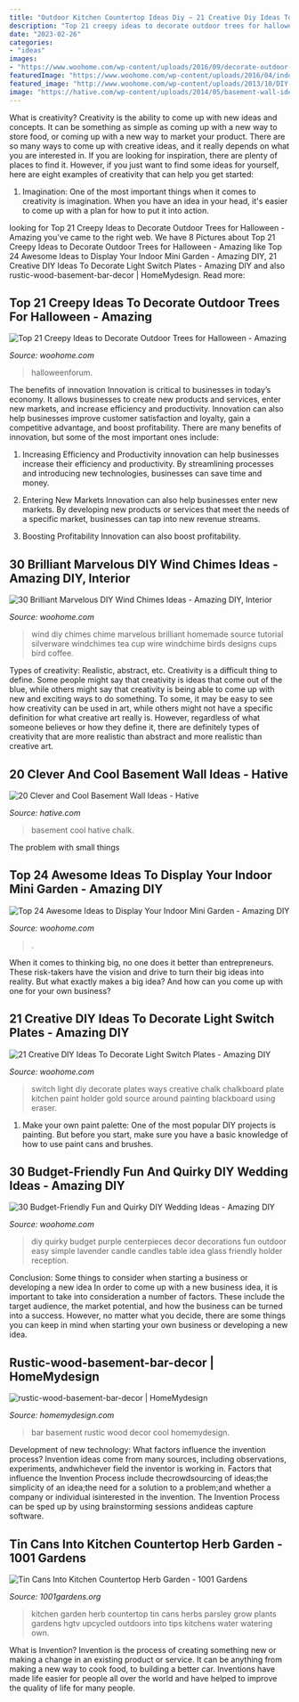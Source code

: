 ```yaml
---
title: "Outdoor Kitchen Countertop Ideas Diy ~ 21 Creative Diy Ideas To Decorate Light Switch Plates"
description: "Top 21 creepy ideas to decorate outdoor trees for halloween"
date: "2023-02-26"
categories:
- "ideas"
images:
- "https://www.woohome.com/wp-content/uploads/2016/09/decorate-outdoor-tree-for-halloween-3.jpg"
featuredImage: "https://www.woohome.com/wp-content/uploads/2016/04/indoor-garden-projects-13.jpg"
featured_image: "http://www.woohome.com/wp-content/uploads/2013/10/DIY-Ways-To-Decorate-A-Light-Switch-Plate-9.jpg"
image: "https://hative.com/wp-content/uploads/2014/05/basement-wall-ideas/17-chalk-wall-basement.jpg"
---
```



What is creativity?
Creativity is the ability to come up with new ideas and concepts. It can be something as simple as coming up with a new way to store food, or coming up with a new way to market your product. There are so many ways to come up with creative ideas, and it really depends on what you are interested in. If you are looking for inspiration, there are plenty of places to find it. However, if you just want to find some ideas for yourself, here are eight examples of creativity that can help you get started: 
1) Imagination: One of the most important things when it comes to creativity is imagination. When you have an idea in your head, it's easier to come up with a plan for how to put it into action.

	

		
looking for Top 21 Creepy Ideas to Decorate Outdoor Trees for Halloween - Amazing you've came to the right web. We have 8 Pictures about Top 21 Creepy Ideas to Decorate Outdoor Trees for Halloween - Amazing like Top 24 Awesome Ideas to Display Your Indoor Mini Garden - Amazing DIY, 21 Creative DIY Ideas To Decorate Light Switch Plates - Amazing DIY and also rustic-wood-basement-bar-decor | HomeMydesign. Read more:
		
    
## Top 21 Creepy Ideas To Decorate Outdoor Trees For Halloween - Amazing

<img loading=lazy src="https://www.woohome.com/wp-content/uploads/2016/09/decorate-outdoor-tree-for-halloween-3.jpg" onerror="this.onerror=null;this.src='https://tse4.mm.bing.net/th?id=OIP.QOlTyn7gabLmt9hW1_O4rQHaJ4&amp;pid=15.1';" alt="Top 21 Creepy Ideas to Decorate Outdoor Trees for Halloween - Amazing">

_Source: woohome.com_

>halloweenforum. 

	

The benefits of innovation
Innovation is critical to businesses in today’s economy. It allows businesses to create new products and services, enter new markets, and increase efficiency and productivity. Innovation can also help businesses improve customer satisfaction and loyalty, gain a competitive advantage, and boost profitability.
There are many benefits of innovation, but some of the most important ones include:

1. Increasing Efficiency and Productivity
innovation can help businesses increase their efficiency and productivity. By streamlining processes and introducing new technologies, businesses can save time and money.

2. Entering New Markets
Innovation can also help businesses enter new markets. By developing new products or services that meet the needs of a specific market, businesses can tap into new revenue streams.

3. Boosting Profitability
Innovation can also boost profitability.

    
## 30 Brilliant Marvelous DIY Wind Chimes Ideas - Amazing DIY, Interior

<img loading=lazy src="http://www.woohome.com/wp-content/uploads/2014/02/DIY-wind-chime-22.jpg" onerror="this.onerror=null;this.src='https://tse4.mm.bing.net/th?id=OIP.3LbB_kJDBUac73X-8QH20gHaNw&amp;pid=15.1';" alt="30 Brilliant Marvelous DIY Wind Chimes Ideas - Amazing DIY, Interior">

_Source: woohome.com_

>wind diy chimes chime marvelous brilliant homemade source tutorial silverware windchimes tea cup wire windchime birds designs cups bird coffee. 

	

Types of creativity: Realistic, abstract, etc.
Creativity is a difficult thing to define. Some people might say that creativity is ideas that come out of the blue, while others might say that creativity is being able to come up with new and exciting ways to do something. To some, it may be easy to see how creativity can be used in art, while others might not have a specific definition for what creative art really is. However, regardless of what someone believes or how they define it, there are definitely types of creativity that are more realistic than abstract and more realistic than creative art.

    
## 20 Clever And Cool Basement Wall Ideas - Hative

<img loading=lazy src="https://hative.com/wp-content/uploads/2014/05/basement-wall-ideas/17-chalk-wall-basement.jpg" onerror="this.onerror=null;this.src='https://tse1.mm.bing.net/th?id=OIP.XIAcBqTxaZNxCML3d3ajDwHaLH&amp;pid=15.1';" alt="20 Clever and Cool Basement Wall Ideas - Hative">

_Source: hative.com_

>basement cool hative chalk. 

	

The problem with small things
 

    
## Top 24 Awesome Ideas To Display Your Indoor Mini Garden - Amazing DIY

<img loading=lazy src="https://www.woohome.com/wp-content/uploads/2016/04/indoor-garden-projects-13.jpg" onerror="this.onerror=null;this.src='https://tse2.mm.bing.net/th?id=OIP.Ki_UXHZ1V1w7he8dPZSgBAHaLH&amp;pid=15.1';" alt="Top 24 Awesome Ideas to Display Your Indoor Mini Garden - Amazing DIY">

_Source: woohome.com_

>. 

	

When it comes to thinking big, no one does it better than entrepreneurs. These risk-takers have the vision and drive to turn their big ideas into reality. But what exactly makes a big idea? And how can you come up with one for your own business?

    
## 21 Creative DIY Ideas To Decorate Light Switch Plates - Amazing DIY

<img loading=lazy src="http://www.woohome.com/wp-content/uploads/2013/10/DIY-Ways-To-Decorate-A-Light-Switch-Plate-9.jpg" onerror="this.onerror=null;this.src='https://tse3.mm.bing.net/th?id=OIP.19Xwx7JraZQeKjZa-qlMeQHaLE&amp;pid=15.1';" alt="21 Creative DIY Ideas To Decorate Light Switch Plates - Amazing DIY">

_Source: woohome.com_

>switch light diy decorate plates ways creative chalk chalkboard plate kitchen paint holder gold source around painting blackboard using eraser. 

	

1. Make your own paint palette: One of the most popular DIY projects is painting. But before you start, make sure you have a basic knowledge of how to use paint cans and brushes.

    
## 30 Budget-Friendly Fun And Quirky DIY Wedding Ideas - Amazing DIY

<img loading=lazy src="http://www.woohome.com/wp-content/uploads/2014/01/diy-wedding-ideas-26.jpg" onerror="this.onerror=null;this.src='https://tse2.mm.bing.net/th?id=OIP.MOcZa_GFVqs3W-8gzIxaZwHaLH&amp;pid=15.1';" alt="30 Budget-Friendly Fun and Quirky DIY Wedding Ideas - Amazing DIY">

_Source: woohome.com_

>diy quirky budget purple centerpieces decor decorations fun outdoor easy simple lavender candle candles table idea glass friendly holder reception. 

	

Conclusion: Some things to consider when starting a business or developing a new idea
In order to come up with a new business idea, it is important to take into consideration a number of factors. These include the target audience, the market potential, and how the business can be turned into a success. However, no matter what you decide, there are some things you can keep in mind when starting your own business or developing a new idea.

    
## Rustic-wood-basement-bar-decor | HomeMydesign

<img loading=lazy src="https://homemydesign.com/wp-content/uploads/2016/06/rustic-wood-basement-bar-decor.jpg" onerror="this.onerror=null;this.src='https://tse1.mm.bing.net/th?id=OIP.gUu6378AtZr8WMJ_7qGUQQHaLH&amp;pid=15.1';" alt="rustic-wood-basement-bar-decor | HomeMydesign">

_Source: homemydesign.com_

>bar basement rustic wood decor cool homemydesign. 

	

Development of new technology: What factors influence the invention process?
Invention ideas come from many sources, including observations, experiments, andwhichever field the inventor is working in. Factors that influence the Invention Process include thecrowdsourcing of ideas;the simplicity of an idea;the need for a solution to a problem;and whether a company or individual isinterested in the invention. The Invention Process can be sped up by using brainstorming sessions andideas capture software.

    
## Tin Cans Into Kitchen Countertop Herb Garden - 1001 Gardens

<img loading=lazy src="https://www.1001gardens.org/wp-content/uploads/2015/04/original_Sam-Henderson-kitchen-countertop-herb-garden-watering.jpg.rend_.hgtvcom.1280.1707-728x971.jpeg" onerror="this.onerror=null;this.src='https://tse4.mm.bing.net/th?id=OIP.yQXbI1i3h6cU15n5Ab6rbQHaJ4&amp;pid=15.1';" alt="Tin Cans Into Kitchen Countertop Herb Garden - 1001 Gardens">

_Source: 1001gardens.org_

>kitchen garden herb countertop tin cans herbs parsley grow plants gardens hgtv upcycled outdoors into tips kitchens water watering own. 

	

What is Invention?
Invention is the process of creating something new or making a change in an existing product or service. It can be anything from making a new way to cook food, to building a better car. Inventions have made life easier for people all over the world and have helped to improve the quality of life for many people.

